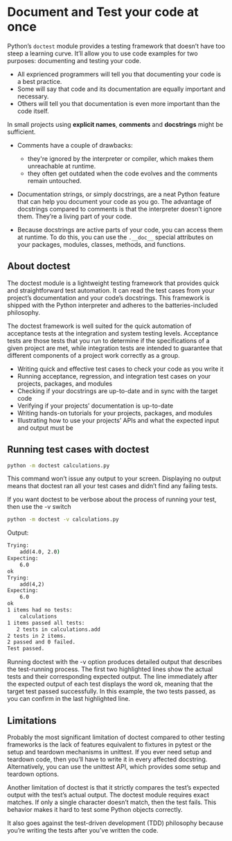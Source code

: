 # Document and Test your code at once

Python’s `doctest` module provides a testing framework that doesn’t have too steep a learning curve. It’ll allow you to use code examples for two purposes: documenting and testing your code.

- All exprienced programmers will tell you that documenting your code is a best practice.
- Some will say that code and its documentation are equally important and necessary.
- Others will tell you that documentation is even more important than the code itself.

In small projects using **explicit names**, **comments** and **docstrings** might be sufficient.

- Comments have a couple of drawbacks:
    - they're ignored by the interpreter or compiler, which makes them unreachable at runtime.
    - they often get outdated when the code evolves and the comments remain untouched.

- Documentation strings, or simply docstrings, are a neat Python feature that can help you document your code as you go. The advantage of docstrings compared to comments is that the interpreter doesn’t ignore them. They’re a living part of your code.

- Because docstrings are active parts of your code, you can access them at runtime. To do this, you can use the `.__doc__` special attributes on your packages, modules, classes, methods, and functions.

## About doctest

The doctest module is a lightweight testing framework that provides quick and straightforward test automation. It can read the test cases from your project’s documentation and your code’s docstrings. This framework is shipped with the Python interpreter and adheres to the batteries-included philosophy.

The doctest framework is well suited for the quick automation of acceptance tests at the integration and system testing levels. Acceptance tests are those tests that you run to determine if the specifications of a given project are met, while integration tests are intended to guarantee that different components of a project work correctly as a group.

- Writing quick and effective test cases to check your code as you write it
- Running acceptance, regression, and integration test cases on your projects, packages, and modules
- Checking if your docstrings are up-to-date and in sync with the target code
- Verifying if your projects’ documentation is up-to-date
- Writing hands-on tutorials for your projects, packages, and modules
- Illustrating how to use your projects’ APIs and what the expected input and output must be

## Running test cases with doctest
```cmd
python -m doctest calculations.py
```

This command won’t issue any output to your screen. Displaying no output means that doctest ran all your test cases and didn’t find any failing tests.

If you want doctest to be verbose about the process of running your test, then use the -v switch

```cmd
python -m doctest -v calculations.py
```

Output:
```cmd
Trying:
    add(4.0, 2.0)
Expecting:
    6.0
ok
Trying:
    add(4,2)
Expecting:
    6.0
ok
1 items had no tests:
    calculations
1 items passed all tests:
   2 tests in calculations.add
2 tests in 2 items.
2 passed and 0 failed.
Test passed.
```

Running doctest with the -v option produces detailed output that describes the test-running process. The first two highlighted lines show the actual tests and their corresponding expected output. The line immediately after the expected output of each test displays the word ok, meaning that the target test passed successfully. In this example, the two tests passed, as you can confirm in the last highlighted line.

## Limitations

Probably the most significant limitation of doctest compared to other testing frameworks is the lack of features equivalent to fixtures in pytest or the setup and teardown mechanisms in unittest. If you ever need setup and teardown code, then you’ll have to write it in every affected docstring. Alternatively, you can use the unittest API, which provides some setup and teardown options.

Another limitation of doctest is that it strictly compares the test’s expected output with the test’s actual output. The doctest module requires exact matches. If only a single character doesn’t match, then the test fails. This behavior makes it hard to test some Python objects correctly.

It also goes against the test-driven development (TDD) philosophy because you’re writing the tests after you’ve written the code.